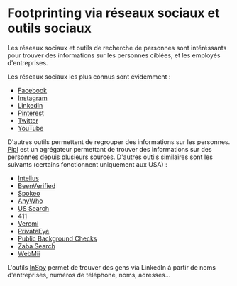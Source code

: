 # Footprinting via réseaux sociaux et outils sociaux

Les réseaux sociaux et outils de recherche de personnes sont intéréssants pour trouver des informations sur les personnes ciblées, et les employés d'entreprises.

Les réseaux sociaux les plus connus sont évidemment :

* [Facebook](https://www.facebook.com)
* [Instagram](https://www.instagram.com)
* [LinkedIn](https://www.linkedin.com)
* [Pinterest](https://www.pinterest.com)
* [Twitter](https://twitter.com)
* [YouTube](https://www.youtube.com)

D'autres outils permettent de regrouper des informations sur les personnes. [Pipl](https://pipl.com/) est un agrégateur permettant de trouver des informations sur des personnes depuis plusieurs sources. D'autres outils similaires sont les suivants (certains fonctionnent uniquement aux USA) :

* [Intelius](https://www.intelius.com)
* [BeenVerified](https://www.beenverified.com)
* [Spokeo](https://www.spokeo.com)
* [AnyWho](https://www.anywho.com)
* [US Search](https://ussearch.com)
* [411](http://www.411.com)
* [Veromi](http://www.veromi.net)
* [PrivateEye](http://www.privateeye.com)
* [Public Background Checks](http://www.publicbackgroundchecks.com)
* [Zaba Search](http://www.zabasearch.com)
* [WebMii](http://webmii.com)

L'outils [InSpy](https://github.com/leapsecurity/InSpy) permet de trouver des gens via LinkedIn à partir de noms d'entreprises, numéros de téléphone, noms, adresses...